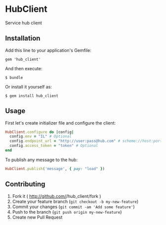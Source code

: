# HubClient

Service hub client

## Installation

Add this line to your application's Gemfile:

    gem 'hub_client'

And then execute:

    $ bundle

Or install it yourself as:

    $ gem install hub_client

## Usage

First let's create initializer file and configure the client:
```ruby
HubClient.configure do |config|
  config.env = "IL" # Optional
  config.endpoint_url = "http://user:pass@hub.com" # scheme://host:port
  config.access_token = "token" # Optional 
end
```

To publish any message to the hub:
```ruby
HubClient.publish('message', { pay: "load" })
```

## Contributing

1. Fork it ( http://github.com/<my-github-username>/hub_client/fork )
2. Create your feature branch (`git checkout -b my-new-feature`)
3. Commit your changes (`git commit -am 'Add some feature'`)
4. Push to the branch (`git push origin my-new-feature`)
5. Create new Pull Request
